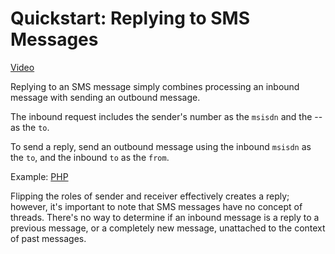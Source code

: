 # Quickstart: Replying to SMS Messages

[Video](https://vimeo.com/nexmo/review/98325185/40bab0a493)

Replying to an SMS message simply combines processing an inbound message with sending an outbound message.

The inbound request includes the sender's number as the `msisdn` and the -- as the `to`. 

To send a reply, send an outbound message using the inbound `msisdn` as the `to`, and the inbound `to` as the `from`. 

Example: [PHP](./php/reply.php)

Flipping the roles of sender and receiver effectively creates a reply; however, it's important to note that SMS messages 
have no concept of threads. There's no way to determine if an inbound message is a reply to a previous message, or a 
completely new message, unattached to the context of past messages.